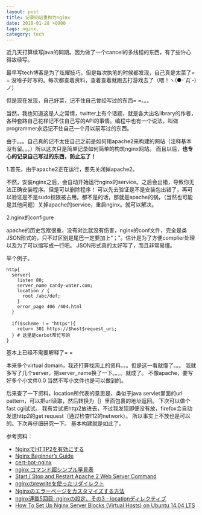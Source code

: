 ```yaml
---
layout: post
title: 记录网站重构为nginx
date: 2018-01-28 +0900
tags: nginx,
category: tech
---
```



近几天打算续写java的同期。因为做了一个cancel的多线程的东西，有了些许心得故续写。

最早写tech博客是为了炫耀技巧。但是每次执笔的时候都发现，自己真是太菜了= = 没啥子好写的。每次都查着资料，查着查着就跑去打游戏去了<span>（喂！ヽ(●-`Д´-)ノ）</span>

但是现在发现，自己好菜，记不住自己曾经写过的东西= =。。。

当然，我也知道这是人之常情，twitter上有个话题，就是各大出名library的作者，各种套路自己花样记不住自己写的API的事情。编程中也有一个说法，叫做programmer永远记不住自己一个月以前写过的东西。

由于。。。自己真的记不太住自己之前是如何用apache2来构建的网站（注释基本没有留。。。）所以这次只是简单记录如何简单的构筑nginx网站。
而且以后，**也专心的记录自己写过的东西，防止忘了！**

1.首先，由于apache2正在运行，要先关闭掉apache2。

不然，安装nginx之后，会自动开始运行nginx的service。之后会出错，导致你无法正确安装程序。但是可以删除程序！
可以先去验证是不是安装包出错了，再可以验证是不是sudo权限被占用。都不是的话，那就是apache的锅，（当然也可能是其他问题）关掉apache的service，重启nginx。就可以解决。

2.nginx的configure

apache的历史包袱很重，没有对比就没有伤害，nginx的conf文件，完全是类JSON形式的，只不过区别是尾巴一定要加上“；”。估计是为了方便complier处理以及为了可以缩写成一行吧。
JSON形式真的太好写了，而且非常易懂。

举个例子。

```
http{
  server{
    listen 80;
    server_name candy-water.com;
    location / {
      root /abc/def;
    }
    error_page 406 /404.html
  }

  if($scheme ！= "https"){
    return 301 https://$host$request_uri;
  } # 这里是cerbot帮忙写的
}
```

基本上已经不需要解释了= =

本来多个virtual domain，我还打算找网上的资料。。。但是这一看就懂了。。。
我就多写了几个server，把server_name换了一下。。。。就成了。
不像apache，要写好多个小文件0.0  当然不写小文件也是可以做到的。

后来查了一下资料。location所代表的意思是，类似于java servlet里面的url pattern，可以把url读取，然后转换为｛｝里面包裹的地址返回。
下次可以做个fast cgi试试。
我有尝试把http2放进去，不过我发现即便没有放，firefox会自动发送http2的get request（通过检查f12的network）。
所以事实上不放也是可以的。下次再仔细研究一下。
基本构建就是如此了，



参考资料：
+ [NginxでHTTP2を有効にする](https://qiita.com/Aruneko/items/8c11f9e45a33457c3c1f)
+ [Nginx Beginner’s Guide](https://nginx.org/en/docs/beginners_guide.html)
+ [cert-bot-nginx](https://certbot.eff.org/#ubuntutyakkety-nginx)
+ [nginx コマンド超シンプル早見表](https://qiita.com/katzueno/items/44e02db2f1bfa0de5860)
+ [Start / Stop and Restart Apache 2 Web Server Command](https://www.cyberciti.biz/faq/star-stop-restart-apache2-webserver/)
+ [nginxのrewriteを使ったリダイレクト](https://www.skyarch.net/blog/?p=7088)
+ [Nginxのエラーページをカスタマイズする方法](https://qiita.com/ryounagaoka/items/fd641e39a196b47db875)
+ [nginx連載5回目: nginxの設定、その3 - locationディレクティブ](https://heartbeats.jp/hbblog/2012/04/nginx05.html)
+ [How To Set Up Nginx Server Blocks (Virtual Hosts) on Ubuntu 14.04 LTS ](https://www.digitalocean.com/community/tutorials/how-to-set-up-nginx-server-blocks-virtual-hosts-on-ubuntu-14-04-lts)
